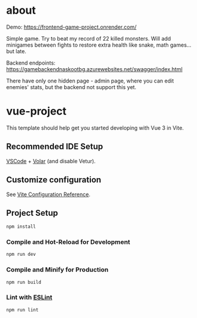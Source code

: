 # about
Demo: https://frontend-game-project.onrender.com/

Simple game. Try to beat my record of 22 killed monsters. Will add minigames between fights to restore extra health like snake, math games... but late.

Backend endpoints: https://gamebackendnaskootbg.azurewebsites.net/swagger/index.html

There have only one hidden page - admin page, where you can edit enemies' stats, but the backend not support this yet.

# vue-project

This template should help get you started developing with Vue 3 in Vite.

## Recommended IDE Setup

[VSCode](https://code.visualstudio.com/) + [Volar](https://marketplace.visualstudio.com/items?itemName=Vue.volar) (and disable Vetur).

## Customize configuration

See [Vite Configuration Reference](https://vite.dev/config/).

## Project Setup

```sh
npm install
```

### Compile and Hot-Reload for Development

```sh
npm run dev
```

### Compile and Minify for Production

```sh
npm run build
```

### Lint with [ESLint](https://eslint.org/)

```sh
npm run lint
```
